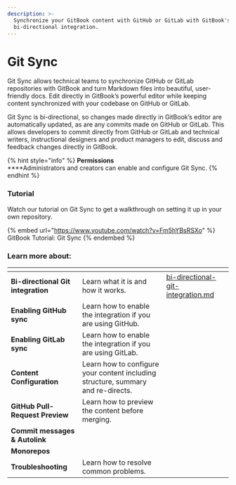 ```yaml
---
description: >-
  Synchronize your GitBook content with GitHub or GitLab with GitBook's
  bi-directional integration.
---
```


# Git Sync

Git Sync allows technical teams to synchronize GitHub or GitLab repositories with GitBook and turn Markdown files into beautiful, user-friendly docs. Edit directly in GitBook’s powerful editor while keeping content synchronized with your codebase on GitHub or GitLab.

Git Sync is bi-directional, so changes made directly in GitBook’s editor are automatically updated, as are any commits made on GitHub or GitLab. This allows developers to commit directly from GitHub or GitLab and technical writers, instructional designers and product managers to edit, discuss and feedback changes directly in GitBook.&#x20;

{% hint style="info" %}
**Permissions**\
****Administrators and creators can enable and configure Git Sync.
{% endhint %}

### Tutorial

Watch our tutorial on Git Sync to get a walkthrough on setting it up in your own repository.

{% embed url="https://www.youtube.com/watch?v=Fm5hYBsRSXo" %}
GitBook Tutorial: Git Sync
{% endembed %}

### Learn more about:&#x20;

<table data-view="cards"><thead><tr><th></th><th></th><th data-hidden data-card-target data-type="content-ref"></th></tr></thead><tbody><tr><td><strong>Bi-directional Git integration</strong></td><td>Learn what it is and how it works.</td><td><a href="bi-directional-git-integration.md">bi-directional-git-integration.md</a></td></tr><tr><td><strong>Enabling GitHub sync</strong></td><td>Learn how to enable the integration if you are using GitHub.</td><td></td></tr><tr><td><strong>Enabling GitLab sync</strong></td><td>Learn how to enable the integration if you are using GitLab.</td><td></td></tr><tr><td><strong>Content Configuration</strong></td><td>Learn how to configure your content including structure, summary and re-directs.</td><td></td></tr><tr><td><strong>GitHub Pull-Request Preview</strong></td><td>Learn how to preview the content before merging.</td><td></td></tr><tr><td><strong>Commit messages &#x26; Autolink</strong></td><td></td><td></td></tr><tr><td><strong>Monorepos</strong></td><td></td><td></td></tr><tr><td><strong>Troubleshooting</strong></td><td>Learn how to resolve common problems.</td><td></td></tr></tbody></table>

